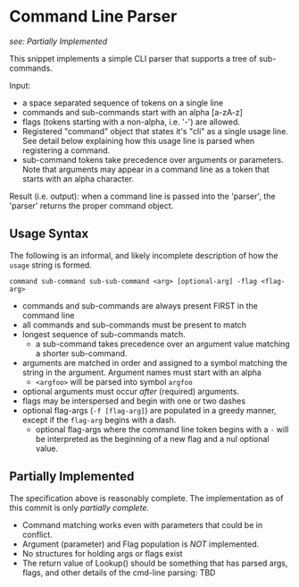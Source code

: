 Command Line Parser
===================

_see: Partially Implemented_

This snippet implements a simple CLI parser that supports a tree of sub-commands.

Input:  
* a space separated sequence of tokens on a single line
* commands and sub-commands start with an alpha [a-zA-z]
* flags (tokens starting with a non-alpha, i.e. '-') are allowed.
* Registered "command" object that states it's "cli" as a single usage line.
  See detail below explaining how this usage line is parsed when registering a
  command.
* sub-command tokens take precedence over arguments or parameters.  Note that
  arguments may appear in a command line as a token that starts with an alpha
  character.

Result (i.e. output): when a command line is passed into the 'parser', the
'parser' returns the proper command object.

Usage Syntax
------------

The following is an informal, and likely incomplete description of how the
`usage` string is formed.

    command sub-command sub-sub-command <arg> [optional-arg] -flag <flag-arg>

* commands and sub-commands are always present FIRST in the command line
* all commands and sub-commands must be present to match
* longest sequence of sub-commands match.
  * a sub-command takes precedence over an argument value matching a shorter
    sub-command.
* arguments are matched in order and assigned to a symbol matching the string in
  the argument.  Argument names must start with an alpha
  * `<argfoo>` will be parsed into symbol `argfoo`
* optional arguments must occur *after* (required) arguments.
* flags may be interspersed and begin with one or two dashes
* optional flag-args (`-f [flag-arg]`) are populated in a greedy manner, except
  if the `flag-arg` begins with a dash.
  * optional flag-args where the command line token begins with a `-` will be
    interpreted as the beginning of a new flag and a nul optional value.

Partially Implemented
---------------------

The specification above is reasonably complete.  The implementation as of this
commit is only _partially complete_.

* Command matching works even with parameters that could be in conflict.
* Argument (parameter) and Flag population is *NOT* implemented.
* No structures for holding args or flags exist
* The return value of Lookup() should be something that has parsed args, flags,
  and other details of the cmd-line parsing: TBD

